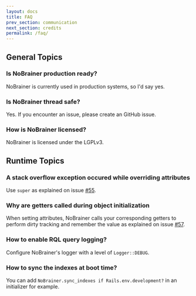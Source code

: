 ```yaml
---
layout: docs
title: FAQ
prev_section: communication
next_section: credits
permalink: /faq/
---
```


## General Topics

### **Is NoBrainer production ready?**
NoBrainer is currently used in production systems, so I'd say yes.

### **Is NoBrainer thread safe?**
Yes. If you encounter an issue, please create an GitHub issue.

### **How is NoBrainer licensed?**
NoBrainer is licensed under the LGPLv3.

## Runtime Topics

### **A stack overflow exception occured while overriding attributes**
Use `super` as explained on issue
[#55](https://github.com/nviennot/nobrainer/issues/55#issuecomment-32217530).

### **Why are getters called during object initialization**
When setting attributes, NoBrainer calls your corresponding getters to perform
dirty tracking and remember the value as explained on issue
[#57](https://github.com/nviennot/nobrainer/issues/57).

### **How to enable RQL query logging?**
Configure NoBrainer's logger with a level of `Logger::DEBUG`.

### **How to sync the indexes at boot time?**

You can add `NoBrainer.sync_indexes if Rails.env.development?` in an initializer for example.
